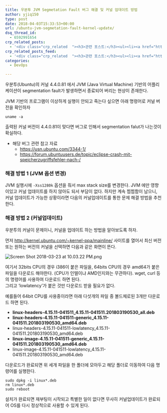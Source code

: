 ```yaml
---
title: 우분투 JVM Segmetation Fault 버그 해결 및 커널 업데이트 방법
author: yjiq150
type: post
date: 2018-04-03T15:33:53+00:00
url: /ubuntu-jvm-segmetation-fault-kernel-update/
dsq_thread_id:
  - 6592991654
crp_related_posts:
  - '<div class="crp_related  "><h3>관련 포스트:</h3><ul><li><a href="https://www.letmecompile.com/shotcut-linux-server-video-generation/"     class="post-753"><span class="crp_title">Shotcut을 이용하여 리눅스 서버에서 템플릿 기반의 동영상 만들기</span></a></li><li><a href="https://www.letmecompile.com/kafka-consumer-offset-reset/"     class="post-786"><span class="crp_title">카프카(Kafka) Consumer offset reset 방법</span></a></li><li><a href="https://www.letmecompile.com/certificate-file-format-extensions-comparison/"     class="post-792"><span class="crp_title">인증서 파일 형식 및 확장자의 차이점 비교 설명 (Certificate file format&hellip;</span></a></li><li><a href="https://www.letmecompile.com/%ea%b0%9c%eb%b0%9c%ec%9e%90%eb%a5%bc-%ec%9c%84%ed%95%9c-%ed%9a%a8%ec%9c%a8%ec%a0%81%ec%9d%b8-macos-%eb%b0%b1%ec%97%85-%eb%b0%a9%eb%b2%95/"     class="post-865"><span class="crp_title">개발자를 위한 효율적인 MacOS 백업 방법</span></a></li><li><a href="https://www.letmecompile.com/mac-app-recommendation-for-developer/"     class="post-836"><span class="crp_title">개발자를 위한 필수 맥 앱(Mac App) 10선</span></a></li></ul><div class="crp_clear"></div></div>'
crp_related_posts_feed:
  - '<div class="crp_related  "><h3>관련 포스트:</h3><ul><li><a href="https://www.letmecompile.com/shotcut-linux-server-video-generation/"     class="post-753"><span class="crp_title">Shotcut을 이용하여 리눅스 서버에서 템플릿 기반의 동영상 만들기</span></a></li><li><a href="https://www.letmecompile.com/kafka-consumer-offset-reset/"     class="post-786"><span class="crp_title">카프카(Kafka) Consumer offset reset 방법</span></a></li><li><a href="https://www.letmecompile.com/certificate-file-format-extensions-comparison/"     class="post-792"><span class="crp_title">인증서 파일 형식 및 확장자의 차이점 비교 설명 (Certificate file format&hellip;</span></a></li><li><a href="https://www.letmecompile.com/%ea%b0%9c%eb%b0%9c%ec%9e%90%eb%a5%bc-%ec%9c%84%ed%95%9c-%ed%9a%a8%ec%9c%a8%ec%a0%81%ec%9d%b8-macos-%eb%b0%b1%ec%97%85-%eb%b0%a9%eb%b2%95/"     class="post-865"><span class="crp_title">개발자를 위한 효율적인 MacOS 백업 방법</span></a></li><li><a href="https://www.letmecompile.com/mac-app-recommendation-for-developer/"     class="post-836"><span class="crp_title">개발자를 위한 필수 맥 앱(Mac App) 10선</span></a></li></ul><div class="crp_clear"></div></div>'
categories:
  - DevOps

---
```

우분투(Ubuntu)의 커널 4.4.0.81 에서 JVM (Java Virtual Machine) 기반의 어플리케이션이 segmentation fault가 발생하면서 종료되어 버리는 현상이 존재한다.

JVM 기반의 프로그램이 이상하게 실행이 안되고 죽는다 싶으면 아래 명령어로 커널 버전을 확인하자

    uname -a 
    

출력된 커널 버전이 4.4.0.81이 맞다면 버그로 인해서 segmentation falut가 나는것이 확실하다.

  * 해당 버그 관련 참고 자료 
      * <https://usn.ubuntu.com/3344-1/>
      * <https://forum.ubuntuusers.de/topic/eclipse-crash-mit-speicherzugriffsfehler-nach-/>

### 해결 방법 1 (JVM 옵션 변경)

JVM 실행시에 `-Xss1280k` 옵션을 줘서 max stack size를 변경한다. JVM 에만 영향이있고 커널 업데이트를 하지 않아도 되서 부담이 없다. 하지만 계속 찝찝함이 남으니, 커널 업데이트가 가능한 상황이라면 다음의 커널업데이트를 통한 문제 해결 방법을 추천한다.

### 해결 방법 2 (커널업데이트)

우분투의 커널이 문제이니, 커널을 업데이트 하는 방법을 알아보도록 하자.

먼저 http://kernel.ubuntu.com/~kernel-ppa/mainline/ 사이트를 열어서 최신 버전 또는 원하는 버전의 커널을 선택하면 다음과 같은 화면이 뜬다.

![Screen Shot 2018-03-23 at 10.03.22 PM.png][1] 

여기서 32bits CPU의 경우 i386이 붙은 파일을, 64bits CPU의 경우 amd64가 붙은 파일을 다운로드 해야한다. (CPU가 인텔이냐 AMD인지와는 무관하다). wget, curl 등의 명령어를 사용하여 다운로드 하면 된다.  
그리고 &#8216;lowlatency&#8217;가 붙은 것만 다운로드 받을 필요가 없다.

예를들어 64bit CPU를 사용중이라면 아래 다섯개의 파일 중 볼드체로된 3개만 다운로드 하면 된다.

  * **linux-headers-4.15.11-041511\_4.15.11-041511.201803190530\_all.deb**
  * **linux-headers-4.15.11-041511-generic\_4.15.11-041511.201803190530\_amd64.deb**
  * linux-headers-4.15.11-041511-lowlatency\_4.15.11-041511.201803190530\_amd64.deb
  * **linux-image-4.15.11-041511-generic\_4.15.11-041511.201803190530\_amd64.deb**
  * linux-image-4.15.11-041511-lowlatency\_4.15.11-041511.201803190530\_amd64.deb

다운로드가 완료되면 위 세개 파일을 한 폴더에 모아두고 해당 폴더로 이동하여 다음 명령어를 실행한다.

    sudo dpkg -i linux*.deb
    rm linux*.deb
    sudo reboot
    

설치가 완료되면 재부팅이 시작되고 특별한 일이 없다면 무사히 커널업데이트가 완료되어 OS를 다시 정상적으로 사용할 수 있게 된다.

 [1]: https://steemitimages.com/DQmSTUXLDNrKzf9XxRMu9xryDBgdmVAND2At2csYQhtwy7r/Screen%20Shot%202018-03-23%20at%2010.03.22%20PM.png
